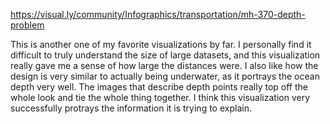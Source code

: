 https://visual.ly/community/Infographics/transportation/mh-370-depth-problem

This is another one of my favorite visualizations by far. I personally find it difficult to truly understand the size of large datasets, and this visualization really gave me a sense of 
how large the distances were. I also like how the design is very similar to actually being underwater, as it portrays the ocean depth very well. The images that describe depth points
really top off the whole look and tie the whole thing together. I think this visualization very successfully protrays the information it is trying to explain.
